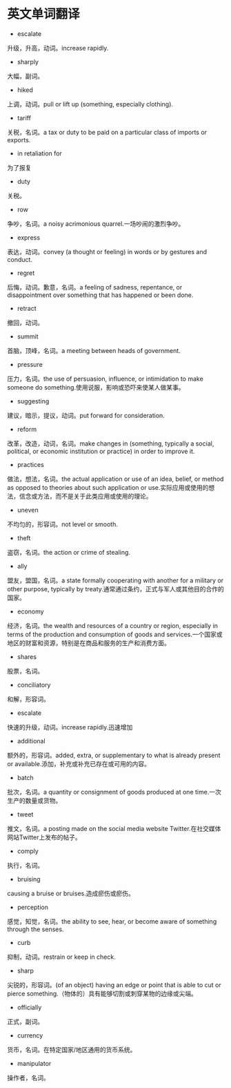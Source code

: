 # 英文单词翻译

* escalate

升级，升高，动词。increase rapidly.

* sharply

大幅，副词。

* hiked

上调，动词。pull or lift up (something, especially clothing).

* tariff

关税，名词。a tax or duty to be paid on a particular class of imports or exports.

* in retaliation for

为了报复

* duty

关税。

* row

争吵，名词。a noisy acrimonious quarrel.一场吵闹的激烈争吵。

* express

表达，动词。convey (a thought or feeling) in words or by gestures and conduct.

* regret

后悔，动词。歉意，名词。a feeling of sadness, repentance, or disappointment over something that has happened or been done.

* retract

撤回，动词。

* summit

首脑，顶峰，名词。a meeting between heads of government.

* pressure

压力，名词。the use of persuasion, influence, or intimidation to make someone do something.使用说服，影响或恐吓来使某人做某事。

* suggesting

建议，暗示，提议，动词。put forward for consideration.

* reform

改革，改造，动词，名词。make changes in (something, typically a social, political, or economic institution or practice) in order to improve it.

* practices

做法，想法，名词。the actual application or use of an idea, belief, or method as opposed to theories about such application or use.实际应用或使用的想法，信念或方法，而不是关于此类应用或使用的理论。

* uneven

不均匀的，形容词。not level or smooth.

* theft

盗窃，名词。the action or crime of stealing.

* ally

盟友，盟国，名词。a state formally cooperating with another for a military or other purpose, typically by treaty.通常通过条约，正式与军人或其他目的合作的国家。

* economy

经济，名词。the wealth and resources of a country or region, especially in terms of the production and consumption of goods and services.一个国家或地区的财富和资源，特别是在商品和服务的生产和消费方面。

* shares

股票，名词。

* conciliatory

和解，形容词。

* escalate

快速的升级，动词。increase rapidly.迅速增加

* additional

额外的，形容词。added, extra, or supplementary to what is already present or available.添加，补充或补充已存在或可用的内容。

* batch

批次，名词。a quantity or consignment of goods produced at one time.一次生产的数量或货物。

* tweet

推文，名词。a posting made on the social media website Twitter.在社交媒体网站Twitter上发布的帖子。

* comply

执行，名词。

* bruising

causing a bruise or bruises.造成瘀伤或瘀伤。

* perception

感觉，知觉，名词。the ability to see, hear, or become aware of something through the senses.

* curb

抑制，动词。restrain or keep in check.

* sharp

尖锐的，形容词。(of an object) having an edge or point that is able to cut or pierce something.（物体的）具有能够切割或刺穿某物的边缘或尖端。

* officially

正式，副词。

* currency

货币，名词。在特定国家/地区通用的货币系统。

* manipulator

操作者，名词。

